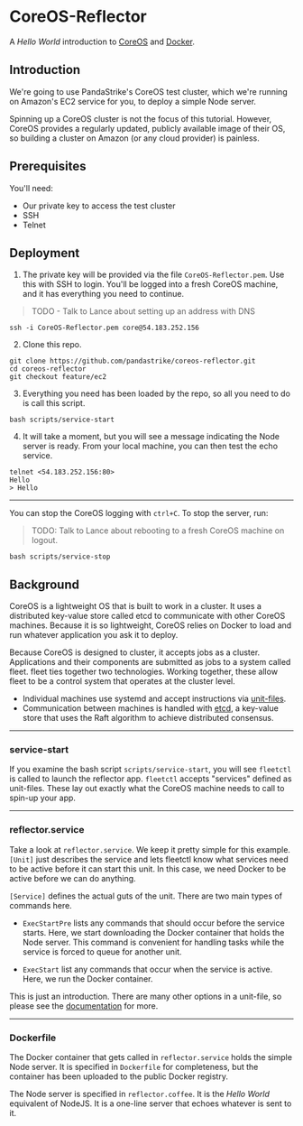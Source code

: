 # CoreOS-Reflector

A _Hello World_ introduction to [CoreOS][0] and [Docker][1].

## Introduction

We're going to use PandaStrike's CoreOS test cluster, which we're running on Amazon's EC2 service for you, to deploy a simple Node server.  

Spinning up a CoreOS cluster is not the focus of this tutorial.  However, CoreOS provides a regularly updated, publicly available image of their OS, so building a cluster on Amazon (or any cloud provider) is painless.

## Prerequisites

You'll need:
- Our private key to access the test cluster
- SSH
- Telnet

## Deployment

1. The private key will be provided via the file `CoreOS-Reflector.pem`.  Use this with SSH to login.  You'll be logged into a fresh CoreOS machine, and it has everything you need to continue.  

  > TODO - Talk to Lance about setting up an address with DNS

  ```
  ssh -i CoreOS-Reflector.pem core@54.183.252.156
  ```

2. Clone this repo.

  ```
  git clone https://github.com/pandastrike/coreos-reflector.git
  cd coreos-reflector
  git checkout feature/ec2
  ```

3. Everything you need has been loaded by the repo, so all you need to do is call this script.

  ```
  bash scripts/service-start
  ```

4.  It will take a moment, but you will see a message indicating the Node server is ready.  From your local machine, you can then test the echo service.

  ```
  telnet <54.183.252.156:80>
  Hello
  > Hello
  ```

--------

You can stop the CoreOS logging with `ctrl+C`.  To stop the server, run:

  > TODO: Talk to Lance about rebooting to a fresh CoreOS machine on logout.

  ```
  bash scripts/service-stop
  ```

## Background
CoreOS is a lightweight OS that is built to work in a cluster.  It uses a distributed key-value store called etcd to communicate with other CoreOS machines.  Because it is so lightweight, CoreOS relies on Docker to load and run whatever application you ask it to deploy.

Because CoreOS is designed to cluster, it accepts jobs as a cluster.  Applications and their components are submitted as jobs to a system called fleet.  fleet ties together two technologies.  Working together, these allow fleet to be a control system that operates at the cluster level.  
- Individual machines use systemd and accept instructions via [unit-files][2].  
- Communication between machines is handled with [etcd][3], a key-value store that uses the Raft algorithm to achieve distributed consensus.

---
### service-start
If you examine the bash script `scripts/service-start`, you will see `fleetctl` is called to launch the reflector app.  `fleetctl` accepts "services" defined as unit-files. These lay out exactly what the CoreOS machine needs to call to spin-up your app.

---
### reflector.service
Take a look at `reflector.service`.  We keep it pretty simple for this example.  `[Unit]` just describes the service and lets fleetctl know what services need to be active before it can start this unit.  In this case, we need Docker to be active before we can do anything.

`[Service]` defines the actual guts of the unit.  There are two main types of commands here.

- `ExecStartPre` lists any commands that should occur before the service starts.  Here, we start downloading the Docker container that holds the Node server.  This command is convenient for handling tasks while the service is forced to queue for another unit.

- `ExecStart` list any commands that occur when the service is active.  Here, we run the Docker container.

This is just an introduction.  There are many other options in a unit-file, so please see the [documentation][2] for more.

---
### Dockerfile
The Docker container that gets called in `reflector.service` holds the simple Node server.  It is specified in `Dockerfile` for completeness, but the container has been uploaded to the public Docker registry.

The Node server is specified in `reflector.coffee`.  It is the *Hello World* equivalent of NodeJS.  It is  a one-line server that echoes whatever is sent to it.  

[0]:https://coreos.com/
[1]:https://docker.com/
[2]:https://coreos.com/docs/launching-containers/launching/fleet-unit-files/
[3]:https://coreos.com/docs/distributed-configuration/getting-started-with-etcd/

